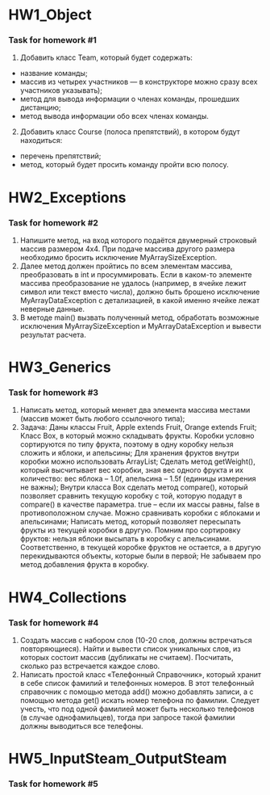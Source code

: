 # HW1_Object
### Task for homework #1
1. Добавить класс Team, который будет содержать:
* название команды;
* массив из четырех участников — в конструкторе можно сразу всех участников указывать);
* метод для вывода информации о членах команды, прошедших дистанцию;
* метод вывода информации обо всех членах команды.
2. Добавить класс Course (полоса препятствий), в котором будут находиться:
* перечень препятствий;
* метод, который будет просить команду пройти всю полосу.
# HW2_Exceptions
### Task for homework #2
1. Напишите метод, на вход которого подаётся двумерный строковый массив размером 4х4. При подаче массива другого размера необходимо бросить исключение MyArraySizeException.
2. Далее метод должен пройтись по всем элементам массива, преобразовать в int и просуммировать. Если в каком-то элементе массива преобразование не удалось (например, в ячейке лежит символ или текст вместо числа), должно быть брошено исключение MyArrayDataException с детализацией, в какой именно ячейке лежат неверные данные.
3. В методе main() вызвать полученный метод, обработать возможные исключения MyArraySizeException и MyArrayDataException и вывести результат расчета.
# HW3_Generics
### Task for homework #3
1. Написать метод, который меняет два элемента массива местами (массив может быть любого ссылочного типа);
2. Задача:
   Даны классы Fruit, Apple extends Fruit, Orange extends Fruit;
   Класс Box, в который можно складывать фрукты. Коробки условно сортируются по типу фрукта, поэтому в одну коробку нельзя сложить и яблоки, и апельсины;
   Для хранения фруктов внутри коробки можно использовать ArrayList;
   Сделать метод getWeight(), который высчитывает вес коробки, зная вес одного фрукта и их количество: вес яблока – 1.0f, апельсина – 1.5f (единицы измерения не важны);
   Внутри класса Box сделать метод compare(), который позволяет сравнить текущую коробку с той, которую подадут в compare() в качестве параметра. true – если их массы равны, false в противоположном случае. Можно сравнивать коробки с яблоками и апельсинами;
   Написать метод, который позволяет пересыпать фрукты из текущей коробки в другую. Помним про сортировку фруктов: нельзя яблоки высыпать в коробку с апельсинами. Соответственно, в текущей коробке фруктов не остается, а в другую перекидываются объекты, которые были в первой;
   Не забываем про метод добавления фрукта в коробку.
# HW4_Collections
### Task for homework #4
1. Создать массив с набором слов (10-20 слов, должны встречаться повторяющиеся). Найти и вывести список уникальных слов, из которых состоит массив (дубликаты не считаем). Посчитать, сколько раз встречается каждое слово.
2. Написать простой класс «Телефонный Справочник», который хранит в себе список фамилий и телефонных номеров. В этот телефонный справочник с помощью метода add() можно добавлять записи, а с помощью метода get() искать номер телефона по фамилии. Следует учесть, что под одной фамилией может быть несколько телефонов (в случае однофамильцев), тогда при запросе такой фамилии должны выводиться все телефоны.
# HW5_InputSteam_OutputSteam
### Task for homework #5